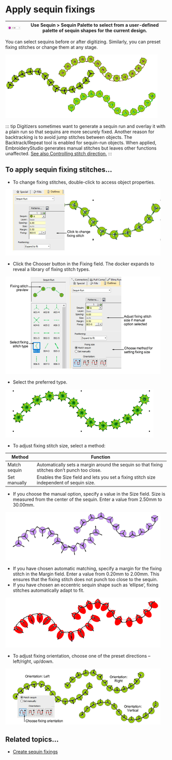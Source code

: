 # Apply sequin fixings

| ![SequinPalette00046.png](assets/SequinPalette00046.png) | Use Sequin > Sequin Palette to select from a user-defined palette of sequin shapes for the current design. |
| -------------------------------------------------------- | ---------------------------------------------------------------------------------------------------------- |

You can select sequins before or after digitizing. Similarly, you can preset fixing stitches or change them at any stage.

![FixingStitchSamples.png](assets/FixingStitchSamples.png)

::: tip
Digitizers sometimes want to generate a sequin run and overlay it with a plain run so that sequins are more securely fixed. Another reason for backtracking is to avoid jump stitches between objects. The Backtrack/Repeat tool is enabled for sequin-run objects. When applied, EmbroideryStudio generates manual stitches but leaves other functions unaffected. [See also Controlling stitch direction.](../../Quality/quality/Controlling_stitch_direction)
:::

## To apply sequin fixing stitches...

- To change fixing stitches, double-click to access object properties.

![SequinRunEdit-1.png](assets/SequinRunEdit-1.png)

- Click the Chooser button in the Fixing field. The docker expands to reveal a library of fixing stitch types.

![sequin_basics00049.png](assets/sequin_basics00049.png)

- Select the preferred type.

![SequinRunEditFixing-4.png](assets/SequinRunEditFixing-4.png)

- To adjust fixing stitch size, select a method:

| Method       | Function                                                                                     |
| ------------ | -------------------------------------------------------------------------------------------- |
| Match sequin | Automatically sets a margin around the sequin so that fixing stitches don’t punch too close. |
| Set manually | Enables the Size field and lets you set a fixing stitch size independent of sequin size.     |

- If you choose the manual option, specify a value in the Size field. Size is measured from the center of the sequin. Enter a value from 2.50mm to 30.00mm.

![FixingStitchSizingFixed.png](assets/FixingStitchSizingFixed.png)

- If you have chosen automatic matching, specify a margin for the fixing stitch in the Margin field. Enter a value from 0.20mm to 2.00mm. This ensures that the fixing stitch does not punch too close to the sequin.
- If you have chosen an eccentric sequin shape such as ‘ellipse’, fixing stitches automatically adapt to fit.

![FixingStitchSizing.png](assets/FixingStitchSizing.png)

- To adjust fixing orientation, choose one of the preset directions – left/right, up/down.

![FixingStitchOrientation.png](assets/FixingStitchOrientation.png)

## Related topics...

- [Create sequin fixings](../sequin_advanced/Create_sequin_fixings)
